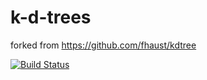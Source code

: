 # k-d-trees

forked from https://github.com/fhaust/kdtree

[![Build Status](https://travis-ci.org/jwaldmann/kdtree.svg)](http://travis-ci.org/jwaldmann/kdtree)